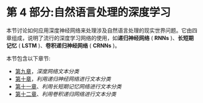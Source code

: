 <title>Section 4: Deep Learning for Natural Language Processing</title>  

# 第 4 部分:自然语言处理的深度学习

本节讨论如何应用深度神经网络来处理涉及自然语言处理的现实世界问题。它由四章组成，说明了流行的深度学习网络的使用，如**递归神经网络** ( **RNNs** )、**长短期记忆** ( **LSTM** )、**卷积递归神经网络** ( **CRNNs** )。

本节包含以下章节:

*   [第九章](491ea3a8-47e9-48b4-8553-7387528c8594.xhtml)，*深度网络文本分类*
*   [第十章](acfbe36f-dae6-40ad-96b5-0b0e87ce0f8d.xhtml)，*利用递归神经网络进行文本分类*
*   [第十一章](da73d1c6-4377-4a8f-9bee-01262444f136.xhtml)、*利用长短期记忆网络进行文本分类*
*   [第十二章](be0c6dfc-045c-4698-b36d-74eca5e0a629.xhtml)、*利用卷积递归网络进行文本分类*